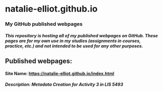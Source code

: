 # natalie-elliot.github.io
### My GitHub published webpages

##### This repository is hosting all of my published webpages on GitHub. These pages are for my own use in my studies (assignments in courses, practice, etc.) and not intended to be used for any other purposes.

## Published webpages:

#### Site Name: https://natalie-elliot.github.io/index.html
##### Description: Metadata Creation for Activity 3 in LIS 5493
